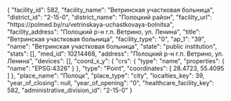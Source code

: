 {
    "facility_id": 582,
    "facility_name": "Ветринская участковая больница",
    "district_id": "2-15-0",
    "district_name": "Полоцкий район",
    "facility_url": "https:\/\/polmed.by\/ru\/vetrinskaya-uchastkovaya-bolnitsa",
    "facility_address": "Полоцкий р-н г.п. Ветрино, ул. Ленина",
    "title": "Ветринская участковая больница",
    "facility_type": "0",
    "ap_1": "39",
    "name": "Ветринская участковая больница",
    "state": "public institution",
    "stats": [],
    "med_id": 10214468,
    "address": "Полоцкий р-н г.п. Ветрино, ул. Ленина",
    "devices": [],
    "coord_x_y": {
        "crs": {
            "type": "name",
            "properties": {
                "name": "EPSG:4326"
            }
        },
        "type": "Point",
        "coordinates": [
            28.4723,
            55.4095
        ]
    },
    "place_name": "Полоцк",
    "place_type": "city",
    "localties_key": 39,
    "year_of_closing": null,
    "year_of_opening": "0",
    "healthcare_facility_key": 582,
    "administrative_division_id": "2-15-0"
}